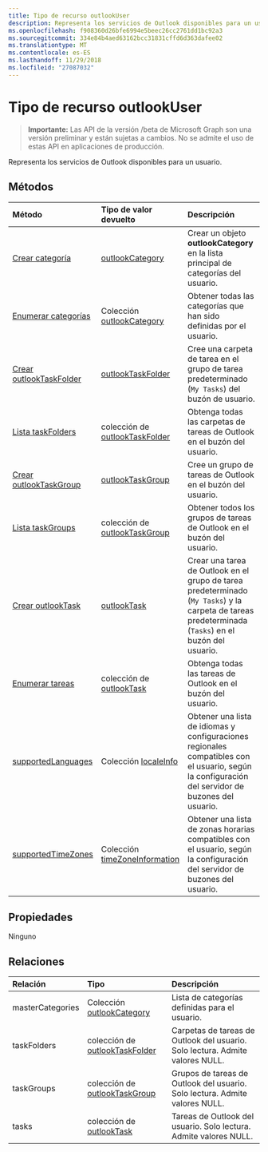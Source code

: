 ```yaml
---
title: Tipo de recurso outlookUser
description: Representa los servicios de Outlook disponibles para un usuario.
ms.openlocfilehash: f908360d26bfe6994e5beec26cc2761dd1bc92a3
ms.sourcegitcommit: 334e84b4aed63162bcc31831cffd6d363dafee02
ms.translationtype: MT
ms.contentlocale: es-ES
ms.lasthandoff: 11/29/2018
ms.locfileid: "27087032"
---
```

# <a name="outlookuser-resource-type"></a>Tipo de recurso outlookUser

> **Importante:** Las API de la versión /beta de Microsoft Graph son una versión preliminar y están sujetas a cambios. No se admite el uso de estas API en aplicaciones de producción.

Representa los servicios de Outlook disponibles para un usuario.


## <a name="methods"></a>Métodos

| Método           | Tipo de valor devuelto    |Descripción|
|:---------------|:--------|:----------|
|[Crear categoría](../api/outlookuser-post-mastercategories.md) | [outlookCategory](outlookcategory.md) |Crear un objeto **outlookCategory** en la lista principal de categorías del usuario.|
|[Enumerar categorías](../api/outlookuser-list-mastercategories.md) | Colección [outlookCategory](outlookcategory.md) |Obtener todas las categorías que han sido definidas por el usuario.|
|[Crear outlookTaskFolder](../api/outlookuser-post-taskfolders.md) |[outlookTaskFolder](outlooktaskfolder.md)| Cree una carpeta de tarea en el grupo de tarea predeterminado (`My Tasks`) del buzón de usuario.|
|[Lista taskFolders](../api/outlookuser-list-taskfolders.md) |colección de [outlookTaskFolder](outlooktaskfolder.md)| Obtenga todas las carpetas de tareas de Outlook en el buzón del usuario.|
|[Crear outlookTaskGroup](../api/outlookuser-post-taskgroups.md) |[outlookTaskGroup](outlooktaskgroup.md)| Cree un grupo de tareas de Outlook en el buzón del usuario.|
|[Lista taskGroups](../api/outlookuser-list-taskgroups.md) |colección de [outlookTaskGroup](outlooktaskgroup.md)| Obtener todos los grupos de tareas de Outlook en el buzón del usuario.|
|[Crear outlookTask](../api/outlookuser-post-tasks.md) |[outlookTask](outlooktask.md)| Crear una tarea de Outlook en el grupo de tarea predeterminado (`My Tasks`) y la carpeta de tareas predeterminada (`Tasks`) en el buzón del usuario.|
|[Enumerar tareas](../api/outlookuser-list-tasks.md) |colección de [outlookTask](outlooktask.md)| Obtenga todas las tareas de Outlook en el buzón del usuario.|
|[supportedLanguages](../api/outlookuser-supportedlanguages.md) | Colección [localeInfo](localeinfo.md) | Obtener una lista de idiomas y configuraciones regionales compatibles con el usuario, según la configuración del servidor de buzones del usuario. |
|[supportedTimeZones](../api/outlookuser-supportedtimezones.md) | Colección [timeZoneInformation](timezoneinformation.md) | Obtener una lista de zonas horarias compatibles con el usuario, según la configuración del servidor de buzones del usuario. |


## <a name="properties"></a>Propiedades
Ninguno

## <a name="relationships"></a>Relaciones
| Relación | Tipo   |Descripción|
|:---------------|:--------|:----------|
|masterCategories|Colección [outlookCategory](../resources/outlookcategory.md)| Lista de categorías definidas para el usuario. | 
|taskFolders|colección de [outlookTaskFolder](outlooktaskfolder.md)| Carpetas de tareas de Outlook del usuario. Solo lectura. Admite valores NULL.|
|taskGroups|colección de [outlookTaskGroup](outlooktaskgroup.md)| Grupos de tareas de Outlook del usuario. Solo lectura. Admite valores NULL.|
|tasks|colección de [outlookTask](outlooktask.md)| Tareas de Outlook del usuario. Solo lectura. Admite valores NULL.|

<!-- uuid: 8fcb5dbc-d5aa-4681-8e31-b001d5168d79
2015-10-25 14:57:30 UTC -->
<!-- {
  "type": "#page.annotation",
  "description": "outlookUser resource",
  "keywords": "",
  "section": "documentation",
  "tocPath": ""
}-->